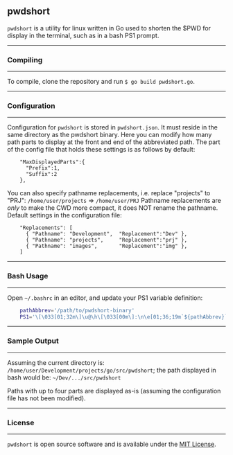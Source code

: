 ## pwdshort ##
`pwdshort` is a utility for linux written in Go used to shorten the $PWD for display in the terminal, such as in a bash PS1 prompt.

---
### Compiling ###
---

To compile, clone the repository and run `$ go build pwdshort.go`.

---
### Configuration ###
---
Configuration for `pwdshort` is stored in `pwdshort.json`.  It must reside in the same directory as the pwdshort binary.
Here you can modify how many path parts to display at the front and end of the abbreviated path.
The part of the config file that holds these settings is as follows by default:
```
    "MaxDisplayedParts":{
      "Prefix":1,
      "Suffix":2
    },
```

You can also specify pathname replacements, i.e. replace "projects" to "PRJ": `/home/user/projects` => `/home/user/PRJ`
Pathname replacements are *only* to make the CWD more compact, it does NOT rename the pathname.
Default settings in the configuration file:
```
    "Replacements": [
      { "Pathname": "Development",  "Replacement":"Dev" },
      { "Pathname": "projects",     "Replacement":"prj" },
      { "Pathname": "images",       "Replacement":"img" },
    ]
```

---
### Bash Usage ###
---

Open `~/.bashrc` in an editor, and update your PS1 variable definition:
```bash
    pathAbbrev='/path/to/pwdshort-binary'
    PS1='\[\033[01;32m\]\u@\h\[\033[00m\]:\n\e[01;36;19m`${pathAbbrev}`\e[0m\$ '
```

---
### Sample Output ###
---

Assuming the current directory is:
`/home/user/Development/projects/go/src/pwdshort`;
the path displayed in bash would be:
`~/Dev/.../src/pwdshort`

Paths with up to four parts are displayed as-is (assuming the configuration file has not been modified).

---
### License ###
---
`pwdshort` is open source software and is available under the <a href="LICENSE">MIT License</a>.

